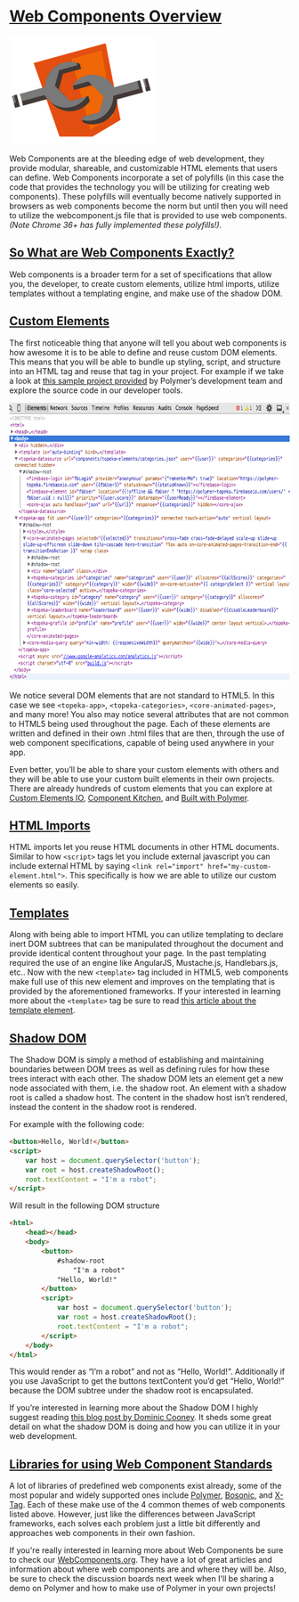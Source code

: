 <h1><u>Web Components Overview</u></h1>

<img src="/images/web-components-1.png" width="260" height="194">

Web Components are at the bleeding edge of web development, they provide
modular, shareable, and customizable HTML elements that users can define. Web
Components incorporate a set of polyfills (in this case the code that provides
the technology you will be utilizing for creating web components). These
polyfills will eventually become natively supported in browsers as web
components become the norm but until then you will need to utilize the
webcomponent.js file that is provided to use web components. <i>(Note Chrome
36+ has fully implemented these polyfills!).</i>

<h2><u>So What are Web Components Exactly?</u></h2>

Web components is a broader term for a set of specifications that allow you,
the developer, to create custom elements, utilize html imports, utilize
templates without a templating engine, and make use of the shadow DOM.

<h2><u>Custom Elements</u></h2>

The first noticeable thing that anyone will tell you about web components is
how awesome it is to be able to define and reuse custom DOM elements. This
means that you will be able to bundle up styling, script, and structure into an
HTML tag and reuse that tag in your project. For example if we take a look at
[this sample project provided][1] by Polymer’s development team and explore the
source code in our developer tools.

<img src="/images/web-components-2.png" width="675" height="500">

We notice several DOM elements that are not standard to HTML5. In this case we
see `<topeka-app>`, `<topeka-categories>`, `<core-animated-pages>`, and many
more! You also may notice several attributes that are not common to HTML5 being
used throughout the page. Each of these elements are written and defined in
their own .html files that are then, through the use of web component
specifications, capable of being used anywhere in your app.

Even better, you’ll be able to share your custom elements with others and they
will be able to use your custom built elements in their own projects. There are
already hundreds of custom elements that you can explore at [Custom Elements
IO][2], [Component Kitchen][3], and [Built with Polymer][4].

<h2><u>HTML Imports</u></h2>

HTML imports let you reuse HTML documents in other HTML documents. Similar to
how `<script>` tags let you include external javascript you can include
external HTML by saying `<link rel="import" href="my-custom-element.html">`.
This specifically is how we are able to utilize our custom elements so easily.

<h2><u>Templates</u></h2>

Along with being able to import HTML you can utilize templating to declare
inert DOM subtrees that can be manipulated throughout the document and provide
identical content throughout your page. In the past templating required the use
of an engine like AngularJS, Mustache.js, Handlebars.js, etc.. Now with the new
`<template>` tag included in HTML5, web components make full use of this new
element and improves on the templating that is provided by the aforementioned
frameworks. If your interested in learning more about the `<template>` tag be
sure to read [this article about the template element][5].

<h2><u>Shadow DOM</u></h2>

The Shadow DOM is simply a method of establishing and maintaining boundaries
between DOM trees as well as defining rules for how these trees interact with
each other. The shadow DOM lets an element get a new node associated with them,
i.e. the shadow root. An element with a shadow root is called a shadow host.
The content in the shadow host isn’t rendered, instead the content in the
shadow root is rendered.

For example with the following code:
```html
<button>Hello, World!</button>
<script>
    var host = document.querySelector('button');
    var root = host.createShadowRoot();
    root.textContent = "I'm a robot";
</script>
```
Will result in the following DOM structure
```html
<html>
    <head></head>
    <body>
        <button>
            #shadow-root
                "I'm a robot"
            "Hello, World!"
        </button>
        <script>
            var host = document.querySelector('button');
            var root = host.createShadowRoot();
            root.textContent = "I'm a robot";
        </script>
    </body>
</html>
```

This would render as “I’m a robot” and not as “Hello, World!”. Additionally if
you use JavaScript to get the buttons textContent you’d get “Hello, World!”
because the DOM subtree under the shadow root is encapsulated.

If you’re interested in learning more about the Shadow DOM I highly suggest
reading [this blog post by Dominic Cooney][6]. It sheds some great detail on
what the shadow DOM is doing and how you can utilize it in your web
development.

<h2><u>Libraries for using Web Component Standards</u></h2>

A lot of libraries of predefined web components exist already, some of the most
popular and widely supported ones include [Polymer][7], [Bosonic][8], and
[X-Tag][9]. Each of these make use of the 4 common themes of web components
listed above. However, just like the differences between JavaScript frameworks,
each solves each problem just a little bit differently and approaches web
components in their own fashion.

If you're really interested in learning more about Web Components be sure to
check our [WebComponents.org][10]. They have a lot of great articles and
information about where web components are and where they will be. Also, be
sure to check the discussion boards next week when I'll be sharing a demo on
Polymer and how to make use of Polymer in your own projects!

[1]: https://polymer-topeka.appspot.com/
[2]: http://customelements.io/
[3]: http://component.kitchen/components
[4]: http://builtwithpolymer.org/elements/
[5]: http://webcomponents.org/articles/introduction-to-template-element/
[6]: http://www.html5rocks.com/en/tutorials/webcomponents/shadowdom/
[7]: https://www.polymer-project.org/
[8]: http://bosonic.github.io/
[9]: http://x-tags.org/
[10]: http://webcomponents.org/
